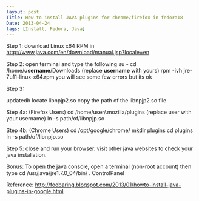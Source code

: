 ```yaml
---
layout: post
Title: How to install JAVA plugins for chrome/firefox in fedora18
Date: 2013-04-24
tags: [Install, Fedora, Java]
---
```


Step 1:
download Linux x64 RPM in http://www.java.com/en/download/manual.jsp?locale=en

Step 2:
open terminal and type the following
su -
cd /home/**username**/Downloads (replace **username** with yours)
rpm -ivh jre-7u11-linux-x64.rpm
you will see some few errors but its ok

Step 3:

updatedb
locate libnpjp2.so
copy the path of the libnpjp2.so file

Step 4a: (Firefox Users)
cd /home/user/.mozilla/plugins (replace user with your username)
ln -s path/of/libnpjp.so

Step 4b: (Chrome Users)
cd /opt/google/chrome/
mkdir plugins
cd plugins
ln -s path/of/libnpjp.so

Step 5:
close and run your browser. visit other java websites to check your java
installation. 

Bonus:
To open the java console, open a terminal (non-root account) then type
cd /usr/java/jre1.7.0_04/bin/
. ControlPanel

Reference:
http://foobaring.blogspot.com/2013/01/howto-install-java-plugins-in-google.html
